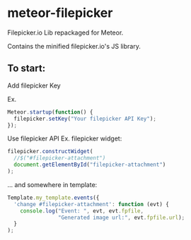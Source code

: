 meteor-filepicker
=================

Filepicker.io Lib repackaged for Meteor.

Contains the minified filepicker.io's JS library.



To start:
------------

Add filepicker Key

Ex.
```js
Meteor.startup(function() {
  filepicker.setKey("Your filepicker API Key");
});
```

Use filepicker API
Ex. filepicker widget:
```js
filepicker.constructWidget(
  //$("#filepicker-attachment")
  document.getElementById("filepicker-attachment")
);
```
... and somewhere in template:

```js
Template.my_template.events({
  'change #filepicker-attachment': function (evt) {
    console.log("Event: ", evt, evt.fpfile, 
                "Generated image url:", evt.fpfile.url);
  }
);
```

